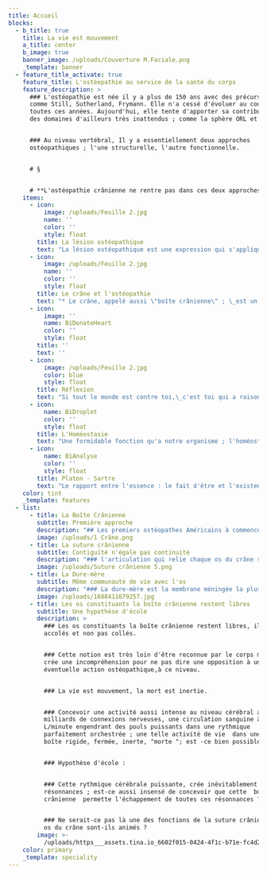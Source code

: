 ```yaml
---
title: Accueil
blocks:
  - b_title: true
    title: La vie est mouvement
    a_title: center
    b_image: true
    banner_image: /uploads/Couverture M.Faciale.png
    _template: banner
  - feature_title_activate: true
    feature_title: L'ostéopathie au service de la santé du corps
    feature_description: >
      ### L'ostéopathie est née il y a plus de 150 ans avec des précurseurs
      comme Still, Sutherland, Frymann. Elle n'a cessé d'évoluer au cours de
      toutes ces années. Aujourd'hui, elle tente d'apporter sa contribution dans
      des domaines d'ailleurs très inattendus ; comme la sphère ORL et Dentaire.


      ### Au niveau vertébral, Il y a essentiellement deux approches
      ostéopathiques ; l'une structurelle, l'autre fonctionnelle.


      # §


      # **L'ostéopathie crânienne ne rentre pas dans ces deux approches.**
    items:
      - icon:
          image: /uploads/Feuille 2.jpg
          name: ''
          color: ''
          style: float
        title: La lésion ostéopathique
        text: "La lésion ostéopathique est une expression qui s'applique\_essentiellement à propos des vertèbres.\nUne lésion ostéopathique signifie que la vertèbre a perdu sa mobilité dans un ou plusieurs des trois plans de l'espace.\n\n* Le plan sagittal\n* Le plan frontal\n* Le plan horizontal\n\nLa perte de mobilité peut-être plus ou moins complète, dans un ou plusieurs de ces plans.\n"
      - icon:
          image: /uploads/Feuille 2.jpg
          name: ''
          color: ''
          style: float
        title: Le crâne et l'ostéopathie
        text: "* Le crâne, appelé aussi \"boîte crânienne\" ; \_est un contenant.\_ \_ \_ \_\n* L'encéphale est le contenu.\n* Le contenu et le contenant ont forcément une intimité de vie.\n"
      - icon:
          image: ''
          name: BiDonateHeart
          color: ''
          style: float
        title: ''
        text: ''
      - icon:
          image: /uploads/Feuille 2.jpg
          color: blue
          style: float
        title: Réflexion
        text: "Si tout le monde est contre toi,\_c'est toi qui a raison, car il est impossible que le monde soit peuplé de tant de sages.\n"
      - icon:
          name: BiDroplet
          color: ''
          style: float
        title: L'Homéostasie
        text: "Une formidable fonction qu'a notre organisme ; l'homéostasie . La capacité à équilibrer en permance \_notre équilibre qu'il soit somatique ou psychique.\nAutrement dit une lésion ostéopathique peut très bien se normaliser\_ elle-même grâce à notre système d'auto-régulation.\nLà où il y a désordre, est quand le corps n'arrive plus à le réguler.\n"
      - icon:
          name: BiAnalyse
          color: ''
          style: float
        title: Platon - Sartre
        text: "Le rapport entre l'essence : le fait d'être et l'existence le fait d'agir\n\nPour Platon l'homme se définit d'abord parcequ'il est homme (L'essence)\n\nPour Sartre l'homme se définit d'abord par ses actions. Pour lui l'existence, précède l'essence. contrairment à Platon\n\nDeux \_conceptions, deux discours qui sont entendus \_reconnus et pourtant\_ \_ \_ \_ diamétralement opposés.\n\nPrenons la liberté de faire une extrapolation entre deux conceptions de  la boîte crânienne.\n\n* Une boîte crânienne complètement fermée, indépendante de la vie de\_  l'encéphale\n* Une boîte crânienne ouverte, en vibration avec l'encéphale.\n\nEst-ce que les deux conceptions ne peuvent-elles pas être entendues ?\n"
    color: tint
    _template: features
  - list:
      - title: La Boîte Crânienne
        subtitle: Première approche
        description: "## Les premiers ostéopathes Américains à commencer à s'intéresser aux crânes sont sans doute M. Sutherland, Miller, Fulford, Arbuckle; vers les années 1941.\n\n## Une des premières observations faite lors des autopsies, est que \"la boîte crânienne\" pouvait se désarticuler. En d'autres termes les os qui constituent la boîte crânienne n'étaient pas soudés. Cette observation se confirme toujours  évidemment aujourd'hui.\n\n## C'est une donnée essentielle pour les ostéopathes.\n\n## Les articulations des os du crâne que l'on appelle [sutures ](https://dictionnaire.lerobert.com/definition/suture)[crâniennes](), sont certes des articulations immobiles, mais non soudées,\_elles sont libres.\n"
        image: /uploads/1 Crâne.png
      - title: La suture crânienne
        subtitle: Contiguïté n'égale pas continuité
        description: "### l'articulation qui relie chaque os du crâne s'appelle suture. Elle est définie par les anatomistes comme une articulation immobile; pourtant cette immobilité ne signe pas une fusion osseuse, puisqu'un crâne peut-être désarticulé, lors d'une autopsie; quelque soit l'âge.\n\n### L'étude histologique d'une suture crânienne montre deux éléments bien différents .\n\n### 1° Une\_[contiguïté](https://www.google.com/search?q=contigu\\\\\\&sxsrf=APwXEdfQS3lChPJnF28Mqw0Utsnb982dNw%3A1687766143329\\\\\\&ei=f0SZZJPVE-zFkdUP5euoyAk\\\\\\&oq=contigu\\\\\\&gs_lcp=Cgxnd3Mtd2l6LXNlcnAQARgBMgwIIxCKBRAnEEYQ-QEyCAgAEIAEELEDMgUIABCABDIFCAAQgAQyBwgAEIoFEEMyCAgAEIAEEMsBMgUIABCABDIFCAAQgAQyCAgAEIAEEMsBMgUIABCABDoKCAAQRxDWBBCwAzoKCAAQigUQsAMQQzoHCCMQigUQJzoHCAAQgAQQCjogCAAQigUQRhD5ARCXBRCMBRDdBBBGEPQDEPUDEPYDGAFKBAhBGABQoghYzhFg8SZoAXABeACAAYEBiAGeApIBAzIuMZgBAKABAcABAcgBCtoBBggBEAEYEw\\\\\\&sclient=gws-wiz-serp%20%22contigu%22)\_osseuse, les os se touchent mais ne se collent pas.\n\n### 2° Une\_[continuité]()\_membraneuse, la membrane dure-mérienne, sans discontinuité, tapisse et relie les os crâniens.\n"
        image: /uploads/Suture crânienne 5.png
      - title: La Dure-mère
        subtitle: Même communauté de vie avec l'os
        description: "### La dure-mère est la membrane méningée la plus externe . Elle fait partie des méninges qui enveloppent l'ensemble du système nerveux central et médullaire, elle s'étend du sommet du crâne jusqu'au sacrum.\n\n### La dure-mère \"adhère aux os du crâne\", solidarise ainsi les sutures crâniennes.\n\n### C'est une membrane fibreuse, donc\_très peu élastique, épaisse et très résistante.\n\n### Faisant partie intégrante des méninges, cette membrane nerveuse est extrêmement sensible.\n\n### Les os du crâne et cette membrane nerveuse ont donc de tout évidence une communauté de vie.\n"
        image: /uploads/1688411679257.jpg
      - title: Les os constituants la boîte crânienne restent libres
        subtitle: Une hypothèse d'école
        description: >
          ### Les os constituants la boîte crânienne restent libres, ils sont
          accolés et non pas collés.


          ### Cette notion est très loin d'être reconnue par le corps médical et
          crée une incompréhension pour ne pas dire une opposition à une
          éventuelle action ostéopathique,à ce niveau.


          ### La vie est mouvement, la mort est inertie.


          ### Concevoir une activité aussi intense au niveau cérébral avec des
          milliards de connexions nerveuses, une circulation sanguine à 0, 750
          L/minute engendrant des pouls puissants dans une rythmique
          parfaitement orchestrée ; une telle activité de vie  dans une  une
          boîte rigide, fermée, inerte, "morte "; est -ce bien possible ?


          ### Hypothèse d'école :


          ### Cette rythmique cérébrale puissante, crée inévitablement des
          résonnances ; est-ce aussi insensé de concevoir que cette  boîte
          crânienne  permette l'échappement de toutes ces résonnances ?


          ### Ne serait-ce pas là une des fonctions de la suture crânienne ? Les
          os du crâne sont-ils animés ?
        image: >-
          /uploads/https___assets.tina.io_6602f015-0424-4f1c-b71e-fc4d2780ff41_image.png
    color: primary
    _template: speciality
---
```






























































